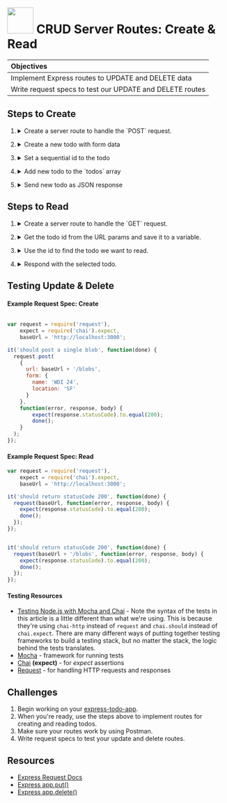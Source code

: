 # <img src="https://cloud.githubusercontent.com/assets/7833470/10899314/63829980-8188-11e5-8cdd-4ded5bcb6e36.png" height="60"> CRUD Server Routes: Create & Read

| Objectives |
| :--- |
| Implement Express routes to UPDATE and DELETE data |
| Write request specs to test our UPDATE and DELETE routes |

## Steps to Create

1. <details>
    <summary>Create a server route to handle the `POST` request.</summary>
    ```js
    app.post('/api/todos', function (req, res) {

    });
    ```
</details>

2. <details>
    <summary>Create a new todo with form data</summary>
    ```js
    app.post('/api/todos', function (req, res) {
      var newTodo = req.body;
    });
    ```
</details>

3. <details>
    <summary>Set a sequential id to the todo</summary>
    ```js
    app.post('/api/todos', function (req, res) {
      var newTodo = req.body;

      if (todos.length > 0) {
        newTodo._id = todos[todos.length - 1]._id + 1;
      } else {
        newTodo._id = 1;
      }
    });
    ```
</details>

4. <details>
    <summary>Add new todo to the `todos` array</summary>
    ```js
    app.post('/api/todos', function (req, res) {
      var newTodo = req.body;

      if (todos.length > 0) {
        newTodo._id = todos[todos.length - 1]._id + 1;
      } else {
        newTodo._id = 1;
      }

      todos.push(newTodo);
    });
    ```
</details>

5. <details>
    <summary>Send new todo as JSON response</summary>
    ```js

    app.post('/api/todos', function (req, res) {
    // create new todo with form data (`req.body`)
      var newTodo = req.body;

    // set sequential id (last id in `todos` array + 1)
      if (todos.length > 0) {
        newTodo._id = todos[todos.length - 1]._id + 1;
      } else {
        newTodo._id = 1;
      }

    // add newTodo to `todos` array
      todos.push(newTodo);

    // send newTodo as JSON response
      res.json(newTodo);
    });
    ```
</details>

## Steps to Read

1. <details>
    <summary>Create a server route to handle the `GET` request.</summary>
    ```js
    app.get('/api/todos/:id', function (req, res) {

    });
    ```
</details>

2. <details>
    <summary>Get the todo id from the URL params and save it to a variable.</summary>
    ```js
    app.get('/api/todos/:id', function (req, res) {
      var todoId = parseInt(req.params.id);
    });
    ```
</details>

3. <details>
    <summary>Use the id to find the todo we want to read.</summary>
    ```js
    app.get('/api/todos/:id', function (req, res) {
      var todoId = parseInt(req.params.id);

      var foundTodo = todos.filter(function (todo) {
        return todo._id == todoId;
      })[0];
    });
    ```
</details>

4. <details>
    <summary>Respond with the selected todo.</summary>
    ```js
    // get one todo
    app.get('/api/todos/:id', function (req, res) {

       // get todo id from url params (`req.params`)
       var todoId = parseInt(req.params.id);

       // find todo to by its id
       var foundTodo = todos.filter(function (todo) {
       return todo._id == todoId;
       })[0];

     // send foundTodo as JSON response
     res.json(foundTodo);
    });
    ```
</details>

## Testing Update & Delete

#### Example Request Spec: Create

```js

var request = require('request'),
    expect = require('chai').expect,
    baseUrl = 'http://localhost:3000';

it('should post a single blob', function(done) {
  request.post(
    {
      url: baseUrl + '/blobs',
      form: {
        name: 'WDI 24',
        location: 'SF'
      }
    },
    function(error, response, body) {
        expect(response.statusCode).to.equal(200);
        done();
    }
  );
});
```

#### Example Request Spec: Read

```js
var request = require('request'),
    expect = require('chai').expect,
    baseUrl = 'http://localhost:3000';

it('should return statusCode 200', function(done) {
  request(baseUrl, function(error, response, body) {
    expect(response.statusCode).to.equal(200);
    done();
  });
});


it('should return statusCode 200', function(done) {
  request(baseUrl + '/blobs', function(error, response, body) {
    expect(response.statusCode).to.equal(200);
    done();
  });
});
```

#### Testing Resources

* <a href="http://mherman.org/blog/2015/09/10/testing-node-js-with-mocha-and-chai/#.Vjyor66rSRs" target="_blank">Testing Node.js with Mocha and Chai</a> - Note the syntax of the tests in this article is a little different than what we're using. This is because they're using `chai-http` instead of `request` and `chai.should` instead of `chai.expect`. There are many different ways of putting together testing frameworks to build a testing stack, but no matter the stack, the logic behind the tests translates.
* <a href="http://mochajs.org" target="_blank">Mocha</a> - framework for running tests
* <a href="http://chaijs.com/api" target="_blank">Chai</a> **(expect)** - for *expect* assertions
* <a href="https://github.com/request/request" target="_blank">Request</a> - for handling HTTP requests and responses

## Challenges

1. Begin working on your <a href="https://github.com/sf-wdi-24/express-todo-app" target="_blank">express-todo-app</a>.
2. When you're ready, use the steps above to implement routes for creating and reading todos.
3. Make sure your routes work by using Postman.
4. Write request specs to test your update and delete routes.

## Resources

* <a href="http://expressjs.com/api.html#req" target="_blank">Express Request Docs</a>
* <a href="http://expressjs.com/api.html#app.put.method" target="_blank">Express app.put()</a>
* <a href="http://expressjs.com/api.html#app.delete.method" target="_blank">Express app.delete()</a>
